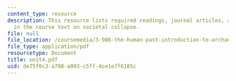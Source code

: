 ```yaml
---
content_type: resource
description: This resource lists required readings, journal articles, and chapters
  in the course text on societal collapse.
file: null
file_location: /coursemedia/3-986-the-human-past-introduction-to-archaeology-fall-2006/de75f0c3a798a093c5ff4ce1e7f6185c_unit4.pdf
file_type: application/pdf
resourcetype: Document
title: unit4.pdf
uid: de75f0c3-a798-a093-c5ff-4ce1e7f6185c
---
```

